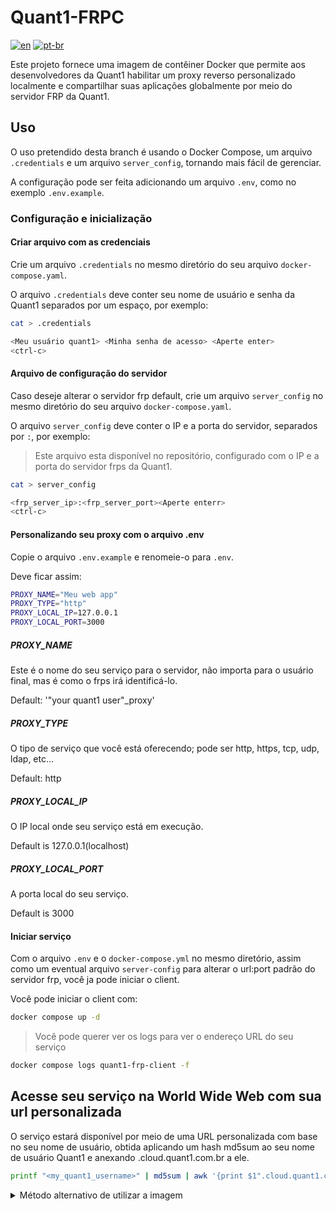 # Quant1-FRPC

[![en](https://img.shields.io/badge/lang-en-red)](README.md) [![pt-br](https://img.shields.io/badge/lang-pt--br-green)](README.pt-br.md)

Este projeto fornece uma imagem de contêiner Docker que permite aos desenvolvedores da Quant1 habilitar um proxy reverso personalizado localmente e compartilhar suas aplicações globalmente por meio do servidor FRP da Quant1.

## Uso

O uso pretendido desta branch é usando o Docker Compose, um arquivo `.credentials` e um arquivo `server_config`, tornando mais fácil de gerenciar.  

A configuração pode ser feita adicionando um arquivo `.env`, como no exemplo `.env.example`.

### Configuração e inicialização

#### Criar arquivo com as credenciais

Crie um arquivo `.credentials` no mesmo diretório do seu arquivo `docker-compose.yaml`.  

O arquivo `.credentials` deve conter seu nome de usuário e senha da Quant1 separados por um espaço, por exemplo:

```bash
cat > .credentials
```

```bash
<Meu usuário quant1> <Minha senha de acesso> <Aperte enter>
<ctrl-c>
```

#### Arquivo de configuração do servidor

Caso deseje alterar o servidor frp default, crie um arquivo `server_config` no mesmo diretório do seu arquivo `docker-compose.yaml`.  

O arquivo `server_config` deve conter o IP e a porta do servidor, separados por `:`, por exemplo:  

> Este arquivo esta disponível no repositório, configurado com o IP e a porta do servidor frps da Quant1.

```bash
cat > server_config
```

```bash
<frp_server_ip>:<frp_server_port><Aperte enterr>
<ctrl-c>
```

#### Personalizando seu proxy com o arquivo .env

Copie o arquivo `.env.example` e renomeie-o para `.env`.  

Deve ficar assim:  

```bash
PROXY_NAME="Meu web app"
PROXY_TYPE="http"
PROXY_LOCAL_IP=127.0.0.1
PROXY_LOCAL_PORT=3000
```

##### PROXY_NAME

Este é o nome do seu serviço para o servidor, não importa para o usuário final, mas é como o frps irá identificá-lo.  

Default: '"your quant1 user"_proxy'  

##### PROXY_TYPE

O tipo de serviço que você está oferecendo; pode ser http, https, tcp, udp, ldap, etc...  

Default: http

##### PROXY_LOCAL_IP

O IP local onde seu serviço está em execução.  

Default is 127.0.0.1(localhost)

##### PROXY_LOCAL_PORT

A porta local do seu serviço.  

Default is 3000

#### Iniciar serviço

Com o arquivo `.env` e o `docker-compose.yml` no mesmo diretório, assim como um eventual arquivo `server-config` para alterar o url:port padrão do servidor frp, você ja pode iniciar o client.  

Você pode iniciar o client com:  

```bash
docker compose up -d
```

> Você pode querer ver os logs para ver o endereço URL do seu serviço

```bash
docker compose logs quant1-frp-client -f
```

## Acesse seu serviço na World Wide Web com sua url personalizada

O serviço estará disponível por meio de uma URL personalizada com base no seu nome de usuário, obtida aplicando um hash md5sum ao seu nome de usuário Quant1 e anexando .cloud.quant1.com.br a ele.

```bash
printf "<my_quant1_username>" | md5sum | awk '{print $1".cloud.quant1.com.br"}
```

<details>

<summary> Método alternativo de utilizar a imagem </summary>

## Uso através de docker container run

O uso descrito abaixo é configurá-lo uma vez, e então ele pode ser iniciado ou interrompido conforme necessário.  

Como a configuração requer entrada do usuário, um TTY é necessário. No entanto, após a configuração inicial, você pode pará-lo e depois reiniciá-lo, e ele deve funcionar corretamente em um estado desconectado.

### Criando o container

```bash
docker container run --name Quant1-frpc -it --network host registry.quant1.com.br/arthur/quant1-frpc
```

### Controle de execução

Para parar a execução  

```bash
docker container stop Quant1-frpc
```

Para reiniciar a execução  

```bash
docker container start Quant1-frpc
```

</details>

